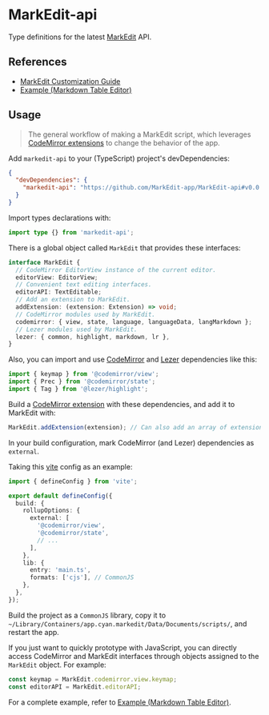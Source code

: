 # MarkEdit-api

Type definitions for the latest [MarkEdit](https://markedit.app) API.

## References

- [MarkEdit Customization Guide](https://github.com/MarkEdit-app/MarkEdit/wiki/Customization)
- [Example (Markdown Table Editor)](https://github.com/MarkEdit-app/MarkEdit-mte)

## Usage

> The general workflow of making a MarkEdit script, which leverages [CodeMirror extensions](https://codemirror.net/docs/extensions/) to change the behavior of the app.

Add `markedit-api` to your (TypeScript) project's devDependencies:

```json
{
  "devDependencies": {
    "markedit-api": "https://github.com/MarkEdit-app/MarkEdit-api#v0.0.6"
  }
}
```

Import types declarations with:

```ts
import type {} from 'markedit-api';
```

There is a global object called `MarkEdit` that provides these interfaces:

```ts
interface MarkEdit {
  // CodeMirror EditorView instance of the current editor.
  editorView: EditorView;
  // Convenient text editing interfaces.
  editorAPI: TextEditable;
  // Add an extension to MarkEdit.
  addExtension: (extension: Extension) => void;
  // CodeMirror modules used by MarkEdit.
  codemirror: { view, state, language, languageData, langMarkdown };
  // Lezer modules used by MarkEdit.
  lezer: { common, highlight, markdown, lr },
}
```

Also, you can import and use [CodeMirror](https://codemirror.net/) and [Lezer](https://lezer.codemirror.net/) dependencies like this:

```ts
import { keymap } from '@codemirror/view';
import { Prec } from '@codemirror/state';
import { Tag } from '@lezer/highlight';
```

Build a [CodeMirror extension](https://codemirror.net/docs/extensions/) with these dependencies, and add it to MarkEdit with:

```ts
MarkEdit.addExtension(extension); // Can also add an array of extensions
```

In your build configuration, mark CodeMirror (and Lezer) dependencies as `external`.

Taking this [vite](https://vitejs.dev/) config as an example:

```ts
import { defineConfig } from 'vite';

export default defineConfig({
  build: {
    rollupOptions: {
      external: [
        '@codemirror/view',
        '@codemirror/state',
        // ...
      ],
    },
    lib: {
      entry: 'main.ts',
      formats: ['cjs'], // CommonJS
    },
  },
});
```

Build the project as a `CommonJS` library, copy it to `~/Library/Containers/app.cyan.markedit/Data/Documents/scripts/`, and restart the app.

If you just want to quickly prototype with JavaScript, you can directly access CodeMirror and MarkEdit interfaces through objects assigned to the `MarkEdit` object. For example:

```js
const keymap = MarkEdit.codemirror.view.keymap;
const editorAPI = MarkEdit.editorAPI;
```

For a complete example, refer to [Example (Markdown Table Editor)](https://github.com/MarkEdit-app/MarkEdit-mte).
